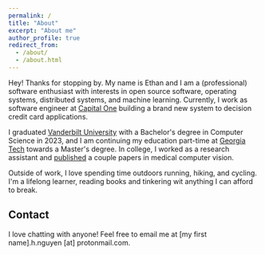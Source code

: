 ```yaml
---
permalink: /
title: "About"
excerpt: "About me"
author_profile: true
redirect_from: 
  - /about/
  - /about.html
---
```


Hey! Thanks for stopping by. My name is Ethan and I am a (professional) software enthusiast with interests in open source software, operating systems, distributed systems, and machine learning. Currently, I work as software engineer at [Capital One](https://en.wikipedia.org/wiki/Capital_One) building a brand new system to decision credit card applications. 

I graduated [Vanderbilt University](https://en.wikipedia.org/wiki/Vanderbilt_University) with a Bachelor's degree in Computer Science in 2023, and I am continuing my education part-time at [Georgia Tech](https://en.wikipedia.org/wiki/Georgia_Tech_Online_Master_of_Science_in_Computer_Science) towards a Master's degree. In college, I worked as a research assistant and [published](https://ethanhn.com/publications/) a couple papers in medical computer vision. 

Outside of work, I love spending time outdoors running, hiking, and cycling. I'm a lifelong learner, reading books and tinkering wit anything I can afford to break. 

## Contact
I love chatting with anyone! Feel free to email me at [my first name].h.nguyen [at] protonmail.com.
